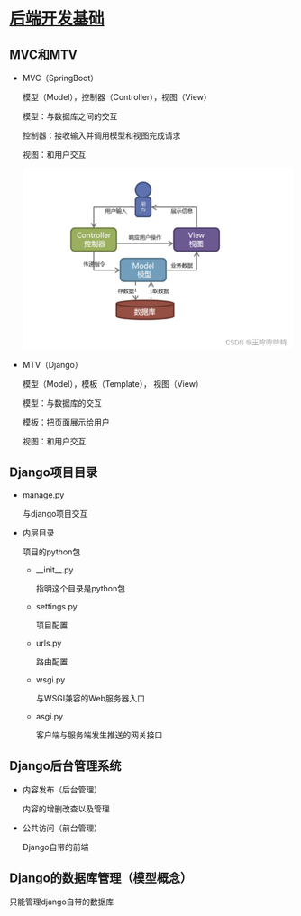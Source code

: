 # [后端开发基础](https://blog.csdn.net/qq_43604376/article/details/128368580)

## MVC和MTV

- MVC（SpringBoot）

  模型（Model），控制器（Controller），视图（View）

  模型：与数据库之间的交互

  控制器：接收输入并调用模型和视图完成请求

  视图：和用户交互

  ![](.\1.png)

- MTV（Django）

  模型（Model），模板（Template）， 视图（View）

  模型：与数据库的交互

  模板：把页面展示给用户

  视图：和用户交互

## Django项目目录

- manage.py

  与django项目交互

- 内层目录

  项目的python包

  - \_\_init\_\_.py

    指明这个目录是python包

  - settings.py

    项目配置

  - urls.py

    路由配置

  - wsgi.py

    与WSGI兼容的Web服务器入口

  - asgi.py

    客户端与服务端发生推送的网关接口

## Django后台管理系统

- 内容发布（后台管理）

  内容的增删改查以及管理

- 公共访问（前台管理）

  Django自带的前端

## Django的数据库管理（模型概念）

只能管理django自带的数据库